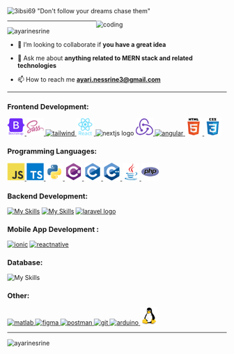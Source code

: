 <a >
    <img src="https://readme-typing-svg.herokuapp.com/?font=Caveat&size=36&color=157DEC&center=true&vCenter=true&lines=Hi+👋%2C+I%27m+Nesrine+Ayari;I%27m+a+Full+stack+developer+💻;from+Tunisia" alt="3ibsi69" /></a>
    <a >"Don't follow your dreams chase them"</a>

<p/>

<img align="right" alt="coding" width="300" src="https://media0.giphy.com/media/2IudUHdI075HL02Pkk/giphy.gif?cid=6c09b952kwf4fdvc4l5hyxzk2ce83rkxibskxzmpac22ub5l&ep=v1_gifs_search&rid=giphy.gif&ct=g">
<hr widht="100%">
<p align="left"> <img src="https://komarev.com/ghpvc/?username=ayarinesrine&label=Profile%20views&color=000000&style=plastic" alt="ayarinesrine" /> </p>

- 👯 I’m looking to collaborate if **you have a great idea**

- 💬 Ask me about **anything related to MERN stack and related technologies**

- 📫 How to reach me **ayari.nessrine3@gmail.com**
<hr widht="100%">
<h3 align="left">Frontend Development:</h3>
<p align="left">   <a href="https://getbootstrap.com" target="_blank" rel="noreferrer"> <img src="https://raw.githubusercontent.com/devicons/devicon/master/icons/bootstrap/bootstrap-plain-wordmark.svg" alt="bootstrap" width="40" height="40"/> </a> <a href="https://sass-lang.com" target="_blank" rel="noreferrer"> <img src="https://raw.githubusercontent.com/devicons/devicon/master/icons/sass/sass-original.svg" alt="sass" width="40" height="40"/> </a> <a href="https://tailwindcss.com/" target="_blank" rel="noreferrer"> <img src="https://www.vectorlogo.zone/logos/tailwindcss/tailwindcss-icon.svg" alt="tailwind" width="40" height="40"/> </a> <a href="https://reactjs.org/" target="_blank" rel="noreferrer"> <img src="https://raw.githubusercontent.com/devicons/devicon/master/icons/react/react-original-wordmark.svg" alt="react" width="40" height="40"/> </a>     <img src="https://cdn.jsdelivr.net/gh/devicons/devicon/icons/nextjs/nextjs-original.svg" height="40" alt="nextjs logo"  />
 <a href="https://redux.js.org" target="_blank" rel="noreferrer"> <img src="https://raw.githubusercontent.com/devicons/devicon/master/icons/redux/redux-original.svg" alt="redux" width="40" height="40"/> </a>  <a href="https://angular.io" target="_blank" rel="noreferrer"> <img src="https://angular.io/assets/images/logos/angular/angular.svg" alt="angular" width="40" height="40"/> </a><a href="https://www.w3.org/html/" target="_blank" rel="noreferrer"> <img src="https://raw.githubusercontent.com/devicons/devicon/master/icons/html5/html5-original-wordmark.svg" alt="html5" width="40" height="40"/> </a> <a href="https://www.w3schools.com/css/" target="_blank" rel="noreferrer"> <img src="https://raw.githubusercontent.com/devicons/devicon/master/icons/css3/css3-original-wordmark.svg" alt="css3" width="40" height="40"/> </a>  </p>
 
<h3 align="left" color="white">Programming Languages:</h3>
<p align="left">
     <a href="https://developer.mozilla.org/en-US/docs/Web/JavaScript" target="_blank" rel="noreferrer"> <img src="https://raw.githubusercontent.com/devicons/devicon/master/icons/javascript/javascript-original.svg" alt="javascript" width="40" height="40"/> </a>
  <a href="https://www.typescriptlang.org/" target="_blank" rel="noreferrer"> <img src="https://raw.githubusercontent.com/devicons/devicon/master/icons/typescript/typescript-original.svg" alt="typescript" width="40" height="40"/> </a>
     <a href="https://www.python.org" target="_blank" rel="noreferrer"> <img src="https://raw.githubusercontent.com/devicons/devicon/master/icons/python/python-original.svg" alt="python" width="40" height="40"/> </a>
<a href="https://www.w3schools.com/cs/" target="_blank" rel="noreferrer"> <img src="https://raw.githubusercontent.com/devicons/devicon/master/icons/csharp/csharp-original.svg" alt="csharp" width="40" height="40"/> </a> 
<a href="https://www.cprogramming.com/" target="_blank" rel="noreferrer"> <img src="https://raw.githubusercontent.com/devicons/devicon/master/icons/c/c-original.svg" alt="c" width="40" height="40"/> 
 <a href="https://www.w3schools.com/cpp/" target="_blank" rel="noreferrer"> <img src="https://raw.githubusercontent.com/devicons/devicon/master/icons/cplusplus/cplusplus-original.svg" alt="cplusplus" width="40" height="40"/> </a>  </a> <a href="https://www.java.com" target="_blank" rel="noreferrer"> <img src="https://raw.githubusercontent.com/devicons/devicon/master/icons/java/java-original.svg" alt="java" width="40" height="40"/> </a>
 <a href="https://www.php.net" target="_blank" rel="noreferrer"> <img src="https://raw.githubusercontent.com/devicons/devicon/master/icons/php/php-original.svg" alt="php" width="40" height="40"/> </a>
</p>
 <h3 align="left">Backend Development:</h3>
    <a href="https://reactnative.dev/" target="_blank" rel="noreferrer"><img src="https://skills.thijs.gg/icons?i=express" alt="My Skills"></a>   <a href="https://reactnative.dev/" target="_blank" rel="noreferrer"> <img src="https://skills.thijs.gg/icons?i=nodejs" alt="My Skills"></a>
    <a href="https://reactnative.dev/" target="_blank" rel="noreferrer">
 <img src="https://cdn.jsdelivr.net/gh/devicons/devicon/icons/laravel/laravel-plain.svg" height="45" alt="laravel logo"  /></a>

<h3 align="left">Mobile App Development :</h3>
<p align="left"> 
    <a href="https://ionicframework.com" target="_blank" rel="noreferrer"> <img src="https://upload.wikimedia.org/wikipedia/commons/d/d1/Ionic_Logo.svg" alt="ionic" width="80" height="40"/></a>
    <a href="https://reactnative.dev/" target="_blank" rel="noreferrer"> <img src="https://reactnative.dev/img/header_logo.svg" alt="reactnative" width="35" height="40"/> </a>

</p>


<h3 align="left">Database:</h3>
    <img src="https://skills.thijs.gg/icons?i=mongodb,mysql" alt="My Skills">

<h3 align="left">Other:</h3>
<p align="left"><a href="https://www.mathworks.com/" target="_blank" rel="noreferrer"> <img src="https://upload.wikimedia.org/wikipedia/commons/2/21/Matlab_Logo.png" alt="matlab" width="40" height="40"/> </a>  <a href="https://www.figma.com/" target="_blank" rel="noreferrer"> <img src="https://www.vectorlogo.zone/logos/figma/figma-icon.svg" alt="figma" width="40" height="40"/> </a> <a href="https://postman.com" target="_blank" rel="noreferrer"> <img src="https://www.vectorlogo.zone/logos/getpostman/getpostman-icon.svg" alt="postman" width="40" height="40"/> </a>   <a href="https://git-scm.com/" target="_blank" rel="noreferrer"> <img src="https://www.vectorlogo.zone/logos/git-scm/git-scm-icon.svg" alt="git" width="40" height="40"/> </a>  <a href="https://www.arduino.cc/" target="_blank" rel="noreferrer"> <img src="https://cdn.worldvectorlogo.com/logos/arduino-1.svg" alt="arduino" width="40" height="40"/> </a>  <a href="https://www.linux.org/" target="_blank" rel="noreferrer"> <img src="https://raw.githubusercontent.com/devicons/devicon/master/icons/linux/linux-original.svg" alt="linux" width="40" height="40"/> </a></p>
<hr widht="100%">
<p><img align="center" src="https://github-readme-streak-stats.herokuapp.com/?user=ayarinesrine&theme=dark" alt="ayarinesrine" /></p>

